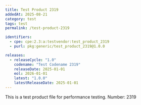 ```yaml
---
title: Test Product 2319
addedAt: 2025-08-21
category: test
tags: test
permalink: /test-product-2319

identifiers:
  - cpe: cpe:2.3:a:testvendor:test_product_2319
  - purl: pkg:generic/test_product_2319@1.0.0

releases:
  - releaseCycle: "1.0"
    codename: "Test Codename 2319"
    releaseDate: 2025-01-01
    eol: 2026-01-01
    latest: "1.0.0"
    latestReleaseDate: 2025-01-01
---
```


This is a test product file for performance testing. Number: 2319
